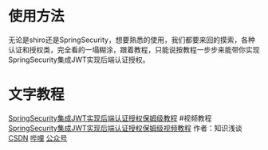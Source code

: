 # 使用方法
无论是shiro还是SpringSecurity，想要熟悉的使用，我们都要来回的摸索，各种认证和授权类，完全看的一塌糊涂，跟着教程，只能说按教程一步步来能带你实现SpringSecurity集成JWT实现后端认证授权。
# 文字教程
[SpringSecurity集成JWT实现后端认证授权保姆级教程](https://blog.csdn.net/qq_37699336/article/details/135434449)
#视频教程
[SpringSecurity集成JWT实现后端认证授权保姆级视频教程](https://www.bilibili.com/video/BV1Ne411U7kW/)
作者：知识浅谈
[CSDN](https://blog.csdn.net/qq_37699336)
[哔哩](https://space.bilibili.com/295980797)
[公众号](https://img-blog.csdnimg.cn/direct/39baf7d9d9714323beb3f0697052459b.jpeg)
